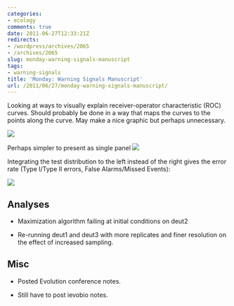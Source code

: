 ```yaml
---
categories:
- ecology
comments: true
date: 2011-06-27T12:33:21Z
redirects:
- /wordpress/archives/2065
- /archives/2065
slug: monday-warning-signals-manuscript
tags:
- warning-signals
title: 'Monday: Warning Signals Manuscript'
url: /2011/06/27/monday-warning-signals-manuscript/
---
```


Looking at ways to visually explain receiver-operator characteristic (ROC) curves.  Should probably be done in a way that maps the curves to the points along the curve.  May make a nice graphic but perhaps unnecessary.

![]( http://farm7.staticflickr.com/6040/5879279744_ba81455daa_o.png )


Perhaps simpler to present as single panel
![]( http://farm6.staticflickr.com/5116/5878717919_acf1970f31_o.png )


Integrating the test distribution to the left instead of the right gives the error rate (Type I/Type II errors, False Alarms/Missed Events):

![]( http://farm6.staticflickr.com/5315/5878717465_56452ef801_o.png )



## Analyses





	
  * Maximization algorithm failing at initial conditions on deut2

	
  * Re-running deut1 and deut3 with more replicates and finer resolution on the effect of increased sampling.




## Misc





	
  * Posted Evolution conference notes.

	
  * Still have to post ievobio notes.


